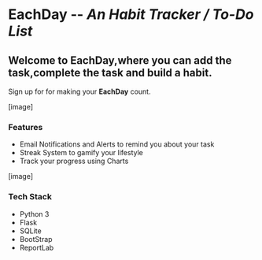 # **EachDay** -- *An Habit Tracker / To-Do List*

## Welcome to EachDay,where you can add the task,complete the task and build a habit.
Sign up for for making your **EachDay** count.

[image]

### Features
- Email Notifications and Alerts to remind you about your task
- Streak System to gamify your lifestyle
- Track your progress using Charts

[image]

### Tech Stack
- Python 3
- Flask
- SQLite
- BootStrap
- ReportLab

 
